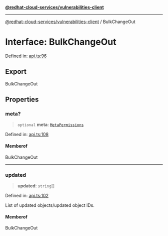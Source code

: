 [**@redhat-cloud-services/vulnerabilities-client**](../README.md)

***

[@redhat-cloud-services/vulnerabilities-client](../globals.md) / BulkChangeOut

# Interface: BulkChangeOut

Defined in: [api.ts:96](https://github.com/charlesmulder/javascript-clients/blob/main/packages/vulnerabilities/api.ts#L96)

## Export

BulkChangeOut

## Properties

### meta?

> `optional` **meta**: [`MetaPermissions`](MetaPermissions.md)

Defined in: [api.ts:108](https://github.com/charlesmulder/javascript-clients/blob/main/packages/vulnerabilities/api.ts#L108)

#### Memberof

BulkChangeOut

***

### updated

> **updated**: `string`[]

Defined in: [api.ts:102](https://github.com/charlesmulder/javascript-clients/blob/main/packages/vulnerabilities/api.ts#L102)

List of updated objects/updated object IDs.

#### Memberof

BulkChangeOut
